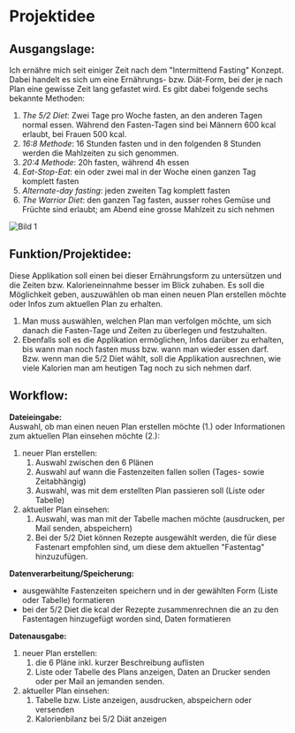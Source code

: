 # Projektidee  
## Ausgangslage:  
Ich ernähre mich seit einiger Zeit nach dem "Intermittend Fasting" Konzept. Dabei handelt es sich um eine Ernährungs- bzw. Diät-Form, bei der je nach Plan eine gewisse Zeit lang gefastet wird. Es gibt dabei folgende sechs bekannte Methoden:  
1. *The 5/2 Diet*: Zwei Tage pro Woche fasten, an den anderen Tagen normal essen. Während den Fasten-Tagen sind bei Männern 600 kcal erlaubt, bei Frauen 500 kcal.  
2. *16:8 Methode*: 16 Stunden fasten und in den folgenden 8 Stunden werden die Mahlzeiten zu sich genommen.   
3. *20:4 Methode*: 20h fasten, während 4h essen    
4. *Eat-Stop-Eat*: ein oder zwei mal in der Woche einen ganzen Tag komplett fasten  
5. *Alternate-day fasting*: jeden zweiten Tag komplett fasten  
6. *The Warrior Diet*: den ganzen Tag fasten, ausser rohes Gemüse und Früchte sind erlaubt; am Abend eine grosse Mahlzeit zu sich nehmen  

![Bild 1](https://images.app.goo.gl/gsDzvScLcagVuL6N7)

## Funktion/Projektidee:  
Diese Applikation soll einen bei dieser Ernährungsform zu untersützen und die Zeiten bzw. Kalorieneinnahme besser im Blick zuhaben. Es soll die Möglichkeit geben, auszuwählen ob man einen neuen Plan erstellen möchte oder Infos zum aktuellen Plan zu erhalten.  
1. Man muss auswählen, welchen Plan man verfolgen möchte, um sich danach die Fasten-Tage und Zeiten zu überlegen und festzuhalten.  
2. Ebenfalls soll es die Applikation ermöglichen, Infos darüber zu erhalten, bis wann man noch fasten muss bzw. wann man wieder essen darf. Bzw. wenn man die 5/2 Diet wählt, soll die Applikation ausrechnen, wie viele Kalorien man am heutigen Tag noch zu sich nehmen darf.   

## Workflow:  
**Dateieingabe:**  
Auswahl, ob man einen neuen Plan erstellen möchte (1.) oder Informationen zum aktuellen Plan einsehen möchte (2.):  
1. neuer Plan erstellen:
    1. Auswahl zwischen den 6 Plänen
    2. Auswahl auf wann die Fastenzeiten fallen sollen (Tages- sowie Zeitabhängig)
    3. Auswahl, was mit dem erstellten Plan passieren soll (Liste oder Tabelle) 
2. aktueller Plan einsehen:
    1. Auswahl, was man mit der Tabelle machen möchte (ausdrucken, per Mail senden, abspeichern)
    2. Bei der 5/2 Diet können Rezepte ausgewählt werden, die für diese Fastenart empfohlen sind, um diese dem aktuellen "Fastentag" hinzuzufügen.  
    
**Datenverarbeitung/Speicherung:**  
* ausgewählte Fastenzeiten speichern und in der gewählten Form (Liste oder Tabelle) formatieren
* bei der 5/2 Diet die kcal der Rezepte zusammenrechnen die an zu den Fastentagen hinzugefügt worden sind, Daten formatieren  
  
**Datenausgabe:**  
1. neuer Plan erstellen:  
    1. die 6 Pläne inkl. kurzer Beschreibung auflisten
    2. Liste oder Tabelle des Plans anzeigen, Daten an Drucker senden oder per Mail an jemanden senden.
2. aktueller Plan einsehen:  
    1. Tabelle bzw. Liste anzeigen, ausdrucken, abspeichern oder versenden
    2. Kalorienbilanz bei 5/2 Diät anzeigen 
